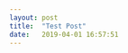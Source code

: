 ```yaml
---
layout: post
title:  "Test Post"
date:   2019-04-01 16:57:51
---
```



<!-- this is the embed code provided by Google -->

<!-- Google embed ends -->
<style>
.responsive-wrap iframe{ max-width: 100%;}
</style>
<div class="responsive-wrap">
<!-- this is the embed code provided by Google -->
  <iframe src=""https://docs.google.com/document/d/e/2PACX-1vTfshorCEqvRp7ofhfIugQIzIOwLf04DE16c1mWYY6YDUjoMDtZHjPMKgPtDs-M9-RFdxcsZoFGrnfS/pub?embedded=true" width="100%" height="100%" frameborder="0" width="960" height="569" allowfullscreen="true" mozallowfullscreen="true" webkitallowfullscreen="true"></iframe>
<!-- Google embed ends -->
</div>
